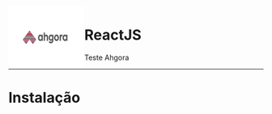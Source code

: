 <img src="https://github.com/GLaveli/Ahgora/blob/main/gitAssets/logo.gif" width="150px" height="120px" align="left"/>

# ReactJS
Teste Ahgora

------------------------------------------

# Instalação 

